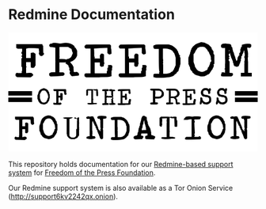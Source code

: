 # Redmine Documentation

![Freedom of the Press Foundation's logo](images/fpflogo.png)

This repository holds documentation for our [Redmine-based support system](https://support.freedom.press) for [Freedom of the Press Foundation](htts://freedom.press/).

Our Redmine support system is also available as a Tor Onion Service (http://support6kv2242qx.onion).
